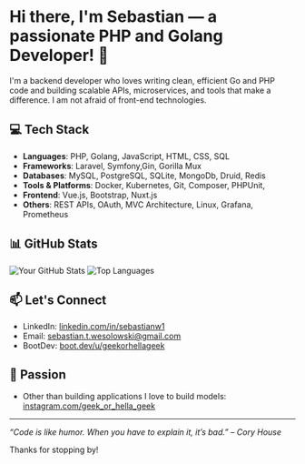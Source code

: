 # Hi there, I'm Sebastian — a passionate PHP and Golang Developer! 👋

I'm a backend developer who loves writing clean, efficient Go and PHP code and building scalable APIs, microservices, and tools that make a difference. I am not afraid of front-end technologies.

## 💻 Tech Stack

- **Languages**: PHP, Golang, JavaScript, HTML, CSS, SQL
- **Frameworks**: Laravel, Symfony,Gin, Gorilla Mux 
- **Databases**: MySQL, PostgreSQL, SQLite, MongoDb, Druid, Redis
- **Tools & Platforms**: Docker, Kubernetes, Git, Composer, PHPUnit, 
- **Frontend**: Vue.js, Bootstrap, Nuxt.js
- **Others**: REST APIs, OAuth, MVC Architecture, Linux, Grafana, Prometheus 

## 📊 GitHub Stats

![Your GitHub Stats](https://github-readme-stats.vercel.app/api?username=Weso1ek&show_icons=true&theme=tokyonight)
![Top Languages](https://github-readme-stats.vercel.app/api/top-langs/?username=Weso1ek&layout=compact&theme=tokyonight)

## 📫 Let's Connect

- LinkedIn: [linkedin.com/in/sebastianw1](https://linkedin.com/in/sebastianw1)
- Email: [sebastian.t.wesolowski@gmail.com](mailto:sebastian.t.wesolowski@gmail.com)
- BootDev: [boot.dev/u/geekorhellageek](https://www.boot.dev/u/geekorhellageek)

## :fire_engine: Passion

- Other than building applications I love to build models: [instagram.com/geek_or_hella_geek](https://instagram.com/geek_or_hella_geek)

---

*“Code is like humor. When you have to explain it, it’s bad.” – Cory House*

Thanks for stopping by!
